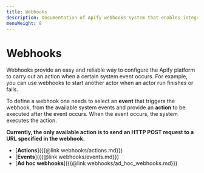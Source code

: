```yaml
---
title: Webhooks
description: Documentation of Apify webhooks system that enables integration of multiple actors or external systems.
menuWeight: 8
---
```


# [](./webhooks)Webhooks

Webhooks provide an easy and reliable way to configure the Apify platform to carry out an action when a certain system event occurs. For example, you can use webhooks to start another actor when an actor run finishes or fails.

To define a webhook one needs to select an **event** that triggers the webhook, from the available system events and provide an **action** to be executed after the event occurs. When the event occurs, the system executes the action.

**Currently, the only available action is to send an HTTP POST request to a URL specified in the webhook.**

*   [**Actions**]({{@link webhooks/actions.md}})
*   [**Events**]({{@link webhooks/events.md}})
*   [**Ad hoc webhooks**]({{@link webhooks/ad_hoc_webhooks.md}})
